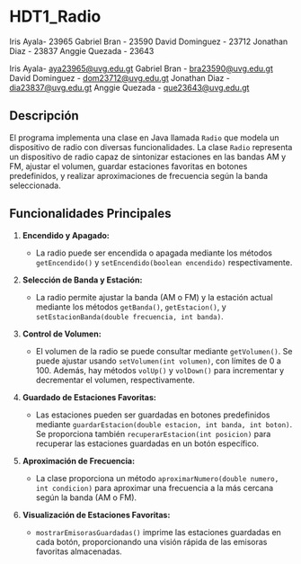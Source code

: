 # HDT1_Radio
Iris Ayala- 23965 
Gabriel Bran - 23590 
David Dominguez - 23712 
Jonathan Diaz - 23837 
Anggie Quezada - 23643

Iris Ayala- aya23965@uvg.edu.gt
Gabriel Bran - bra23590@uvg.edu.gt
David Dominguez - dom23712@uvg.edu.gt
Jonathan Diaz - dia23837@uvg.edu.gt
Anggie Quezada - que23643@uvg.edu.gt

## Descripción

El programa implementa una clase en Java llamada `Radio` que modela un dispositivo de radio con diversas funcionalidades. La clase `Radio` representa un dispositivo de radio capaz de sintonizar estaciones en las bandas AM y FM, ajustar el volumen, guardar estaciones favoritas en botones predefinidos, y realizar aproximaciones de frecuencia según la banda seleccionada.

## Funcionalidades Principales

1. **Encendido y Apagado:**
   - La radio puede ser encendida o apagada mediante los métodos `getEncendido()` y `setEncendido(boolean encendido)` respectivamente.

2. **Selección de Banda y Estación:**
   - La radio permite ajustar la banda (AM o FM) y la estación actual mediante los métodos `getBanda()`, `getEstacion()`, y `setEstacionBanda(double frecuencia, int banda)`.

3. **Control de Volumen:**
   - El volumen de la radio se puede consultar mediante `getVolumen()`. Se puede ajustar usando `setVolumen(int volumen)`, con límites de 0 a 100. Además, hay métodos `volUp()` y `volDown()` para incrementar y decrementar el volumen, respectivamente.

4. **Guardado de Estaciones Favoritas:**
   - Las estaciones pueden ser guardadas en botones predefinidos mediante `guardarEstacion(double estacion, int banda, int boton)`. Se proporciona también `recuperarEstacion(int posicion)` para recuperar las estaciones guardadas en un botón específico.

5. **Aproximación de Frecuencia:**
   - La clase proporciona un método `aproximarNumero(double numero, int condicion)` para aproximar una frecuencia a la más cercana según la banda (AM o FM).

6. **Visualización de Estaciones Favoritas:**
   - `mostrarEmisorasGuardadas()` imprime las estaciones guardadas en cada botón, proporcionando una visión rápida de las emisoras favoritas almacenadas.

